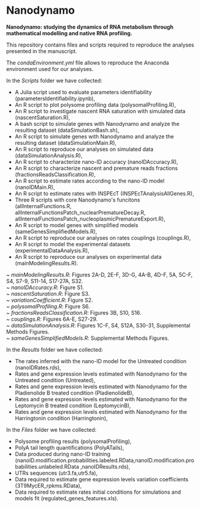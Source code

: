 # Nanodynamo
**Nanodynamo: studying the dynamics of RNA metabolism through mathematical modelling and native RNA profiling.**

This repository contains files and scripts required to reproduce the analyses presented in the manuscript.

The _condaEnvironment.yml_ file allows to reproduce the Anaconda environment used for our analyses.

In the _Scripts_ folder we have collected:

- A Julia script used to evaluate parameters identifiability (parametersIdentifiability.ipynb),
- An R script to plot polysome profiling data (polysomalProfiling.R),
- An R script to investigate nascent RNA saturation with simulated data (nascentSaturation.R),
- A bash script to simulate genes with Nanodynamo and analyze the resulting dataset (dataSimulationBash.sh),
- An R script to simulate genes with Nanodynamo and analyze the resulting dataset (dataSimulationMain.R),
- An R script to reproduce our analyses on simulated data (dataSimulationAnalysis.R),
- An R script to characterize nano-ID accuracy (nanoIDAccuracy.R),
- An R script to characterize nascent and premature reads fractions (fractionsReadsClassification.R),
- An R script to estimate rates according to the nano-ID model (nanoIDMain.R),
- An R script to estimate rates with INSPEcT (INSPEcTAnalysisAllGenes.R),
- Three R scripts with core Nanodynamo's funcitons (allInternalFunctions.R, allInternalFunctionsPatch_nuclearPrematureDecay.R, allInternalFunctionsPatch_nucleoplasmicPrematureExport.R),
- An R script to model genes with simplified models (sameGenesSimplifiedModels.R),
- An R script to reproduce our analyses on rates couplings (couplings.R),
- An R script to model the experimental datasets (experimentalDataAnalysis.R),
- An R script to reproduce our analyses on experimental data (mainModelingResults.R).

~ _mainModelingResults.R_: Figures 2A-D, 2E-F, 3D-G, 4A-B, 4D-F, 5A, 5C-F, S4, S7-9, S11-14, S17-27A, S32.  
~ _nanoIDAccuracy.R_: Figure S1.  
~ _nascentSaturation.R_: Figure S3.  
~ _variationCoefficient.R_: Figure S2.  
~ _polysomalProfiling.R_: Figure S6.  
~ _fractionsReadsClassification.R_: Figures 3B, S10, S16.  
~ _couplings.R_: Figures 6A-E, S27-29.  
~ _dataSimulationAnalysis.R_: Figures 1C-F, S4, S12A, S30-31, Supplemental Methods Figures.  
~ _sameGenesSimplifiedModels.R_: Supplemental Methods Figures.  

In the _Results_ folder we have collected:

- The rates inferred with the nano-ID model for the Untreated condition (nanoIDRates.rds),
- Rates and gene expression levels estimated with Nanodynamo for the Untreated condition (Untreated),
- Rates and gene expression levels estimated with Nanodynamo for the Pladienolide B treated condition (PladienolideB),
- Rates and gene expression levels estimated with Nanodynamo for the Leptomycin B treated condition (LeptomycinB),
- Rates and gene expression levels estimated with Nanodynamo for the Harringtonin condition (Harringtonin),

In the _Files_ folder we have collected:

- Polysome profiling results (polysomalProfiling),
- PolyA tail length quantifications (PolyATails),
- Data produced during nano-ID training (nanoID.modification.probabilities.labeled.RData,nanoID.modification.probabilities.unlabeled.RData
,nanoIDResults.rds),
- UTRs sequences (utr3.fa,utr5.fa),
- Data required to estimate gene expression levels variation coefficients (3T9MycER_rpkms.RData),
- Data required to estimate rates initial conditions for simulations and models fit (regulated_genes_features.xls).
